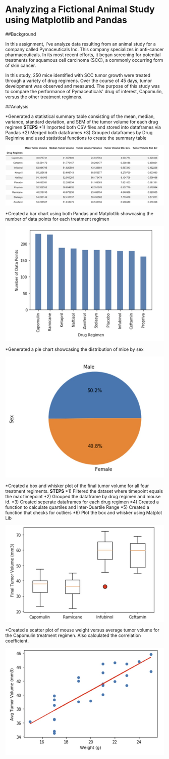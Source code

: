 # Analyzing a Fictional Animal Study using Matplotlib and Pandas

##Background

In this assignment, I've analyze data resulting from an animal study for a company called Pymaceuticals Inc. This company specializes in anti-cancer pharmaceuticals. In its most recent efforts, it began screening for potential treatments for squamous cell carcinoma (SCC), a commonly occurring form of skin cancer.

In this study, 250 mice identified with SCC tumor growth were treated through a variety of drug regimens. Over the course of 45 days, tumor development was observed and measured. The purpose of this study was to compare the performance of Pymaceuticals' drug of interest, Capomulin, versus the other treatment regimens.

##Analysis

*Generated a statistical summary table consisting of the mean, median, variance, standard deviation, and SEM of the tumor volume for each drug regimen
	**STEPS**
	*1) Imported both CSV files and stored into dataframes via Pandas
	*2) Merged both dataframes
	*3) Grouped dataframes by Drug Regimine and used statistical functions to create the summary table
    
![](/images/summary_table.jpg)

*Created a bar chart using both Pandas and Matplotlib showcasing the number of data points for each treatment regimen

![](/images/drug_regimen_counts.jpg)

*Generated a pie chart showcasing the distribution of mice by sex

![](/images/distribution_by_sex.jpg)

*Created a box and whisker plot of the final tumor volume for all four treatment regiments. 
    **STEPS**
    *1) Filtered the dataset where timepoint equals the max timepoint
    *2) Grouped the dataframe by drug regimen and mouse id.
    *3) Created seperate dataframes for each drug regimen
    *4) Created a function to calculate quartiles and Inter-Quartile Range
    *5) Created a function that checks for outliers
    *6) Plot the box and whisker using Matplot Lib

![](/images/final_tumor_vol.jpg)

*Created a scatter plot of mouse weight versus average tumor volume for the Capomulin treatment regimen. Also calculated the correlation coefficient.

![](/images/weight_vs_vol.jpg)
